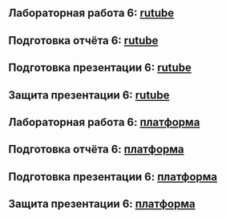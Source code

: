 ## Лабораторная работа 6: [rutube](https://rutube.ru/video/private/3ec5622ec5fe9dcb4168a345848ee13c/?p=yU6PRqYCQUF6anWoGbkgIg)
## Подготовка отчёта 6: [rutube](https://rutube.ru/video/private/464ebc6000fcbda40af4533916286a5b/?p=d5F5hhSw-YbSEy9JY77e3w)
## Подготовка презентации 6: [rutube](https://rutube.ru/video/private/0cee66301a52b09b9c16814bd592e4b2/?p=U3IWDamld3uLCtfy5EYwQw)
## Защита презентации 6: [rutube](https://rutube.ru/video/private/5371b7a006b72a7489d69b743d4e8443/?p=JezqbOS1jBzZybf_Y07sKA)

## Лабораторная работа 6: [платформа](https://plvideo.ru/watch?v=u3IGxrwysALS)
## Подготовка отчёта 6: [платформа](https://plvideo.ru/watch?v=BrZv4funm10j)
## Подготовка презентации 6: [платформа](https://plvideo.ru/watch?v=u0GA_P0p-hQG)
## Защита презентации 6: [платформа](https://plvideo.ru/watch?v=Pjl94GTQyc7U)
